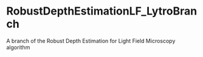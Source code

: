 # RobustDepthEstimationLF_LytroBranch
A branch of the Robust Depth Estimation for Light Field Microscopy algorithm
